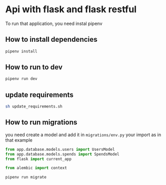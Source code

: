 # Api with flask and flask restful

To run that application, you need instal pipenv

## How to install dependencies

```bash
pipenv install
```

## How to run to dev

```bash
pipenv run dev
```

## update requirements

```bash
sh update_requirements.sh
```

## How to run migrations
you need create a model and add it in `migrations/env.py` your import as in that example

```python
from app.database.models.users import UsersModel
from app.database.models.spends import SpendsModel
from flask import current_app

from alembic import context
```

```bash
pipenv run migrate
```
